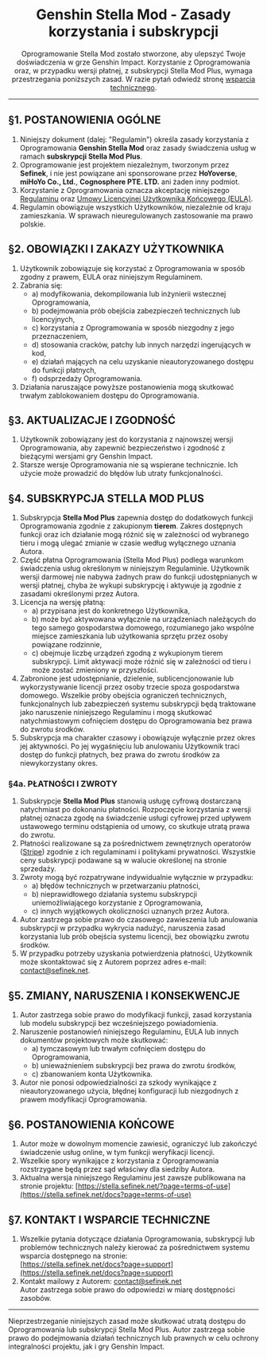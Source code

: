 [//]: # (Title: Zasady korzystania - Stella Mod Documentation)
[//]: # (Description: Oficjalne zasady korzystania z Genshin Stella Mod. Dowiedz się, jak bezpiecznie używać modyfikacji takich jak ReShade, 3DMigoto i odblokowanie FPS w Genshin Impact, zachowując pełną zgodność z zasadami bezpieczeństwa HoYoverse.)
[//]: # (Tags: Genshin Stella Mod, Zasady korzystania, Stella Mod Documentation, Bezpieczne modowanie, ReShade, 3DMigoto, Odblokowanie FPS, Mody Genshin Impact, Stella Mod Plus, Zgodność z HoYoverse, Zasady bezpieczeństwa)
[//]: # (Canonical: /genshin-stella-mod/docs?page=terms-of-use)
[//]: # (Contributors: Sefinek)

<div align="center">
    <h1>Genshin Stella Mod - Zasady korzystania i subskrypcji</h1>
    Oprogramowanie Stella Mod zostało stworzone, aby ulepszyć Twoje doświadczenia w grze Genshin Impact.  
    Korzystanie z Oprogramowania oraz, w przypadku wersji płatnej, z subskrypcji Stella Mod Plus, wymaga przestrzegania poniższych zasad.  
    W razie pytań odwiedź stronę <a href="https://sefinek.net/genshin-stella-mod/docs?page=support">wsparcia technicznego</a>.
</div>

---

## §1. POSTANOWIENIA OGÓLNE
1. Niniejszy dokument (dalej: "Regulamin") określa zasady korzystania z Oprogramowania **Genshin Stella Mod** oraz zasady świadczenia usług w ramach **subskrypcji Stella Mod Plus**.
2. Oprogramowanie jest projektem niezależnym, tworzonym przez **Sefinek**, i nie jest powiązane ani sponsorowane przez **HoYoverse**, **miHoYo Co., Ltd.**, **Cognosphere PTE. LTD.** ani żaden inny podmiot.
3. Korzystanie z Oprogramowania oznacza akceptację niniejszego [Regulaminu](https://sefinek.net/genshin-stella-mod/docs?page=terms-of-use) oraz [Umowy Licencyjnej Użytkownika Końcowego (EULA)](https://sefinek.net/genshin-stella-mod/docs?page=license_stella).
4. Regulamin obowiązuje wszystkich Użytkowników, niezależnie od kraju zamieszkania. W sprawach nieuregulowanych zastosowanie ma prawo polskie.

## §2. OBOWIĄZKI I ZAKAZY UŻYTKOWNIKA
1. Użytkownik zobowiązuje się korzystać z Oprogramowania w sposób zgodny z prawem, EULA oraz niniejszym Regulaminem.
2. Zabrania się:
   - a) modyfikowania, dekompilowania lub inżynierii wstecznej Oprogramowania,
   - b) podejmowania prób obejścia zabezpieczeń technicznych lub licencyjnych,
   - c) korzystania z Oprogramowania w sposób niezgodny z jego przeznaczeniem,
   - d) stosowania cracków, patchy lub innych narzędzi ingerujących w kod,
   - e) działań mających na celu uzyskanie nieautoryzowanego dostępu do funkcji płatnych,
   - f) odsprzedaży Oprogramowania.
3. Działania naruszające powyższe postanowienia mogą skutkować trwałym zablokowaniem dostępu do Oprogramowania.

## §3. AKTUALIZACJE I ZGODNOŚĆ
1. Użytkownik zobowiązany jest do korzystania z najnowszej wersji Oprogramowania, aby zapewnić bezpieczeństwo i zgodność z bieżącymi wersjami gry Genshin Impact.
2. Starsze wersje Oprogramowania nie są wspierane technicznie. Ich użycie może prowadzić do błędów lub utraty funkcjonalności.

## §4. SUBSKRYPCJA STELLA MOD PLUS
1. Subskrypcja **Stella Mod Plus** zapewnia dostęp do dodatkowych funkcji Oprogramowania zgodnie z zakupionym **tierem**. Zakres dostępnych funkcji oraz ich działanie mogą różnić się w zależności od wybranego tieru i mogą ulegać zmianie w czasie według wyłącznego uznania Autora.
2. Część płatna Oprogramowania (Stella Mod Plus) podlega warunkom świadczenia usług określonym w niniejszym Regulaminie. Użytkownik wersji darmowej nie nabywa żadnych praw do funkcji udostępnianych w wersji płatnej, chyba że wykupi subskrypcję i aktywuje ją zgodnie z zasadami określonymi przez Autora.
3. Licencja na wersję płatną:
   - a) przypisana jest do konkretnego Użytkownika,
   - b) może być aktywowana wyłącznie na urządzeniach należących do tego samego gospodarstwa domowego, rozumianego jako wspólne miejsce zamieszkania lub użytkowania sprzętu przez osoby powiązane rodzinnie,
   - c) obejmuje liczbę urządzeń zgodną z wykupionym tierem subskrypcji. Limit aktywacji może różnić się w zależności od tieru i może zostać zmieniony w przyszłości.
4. Zabronione jest udostępnianie, dzielenie, sublicencjonowanie lub wykorzystywanie licencji przez osoby trzecie spoza gospodarstwa domowego. Wszelkie próby obejścia ograniczeń technicznych, funkcjonalnych lub zabezpieczeń systemu subskrypcji będą traktowane jako naruszenie niniejszego Regulaminu i mogą skutkować natychmiastowym cofnięciem dostępu do Oprogramowania bez prawa do zwrotu środków.
5. Subskrypcja ma charakter czasowy i obowiązuje wyłącznie przez okres jej aktywności. Po jej wygaśnięciu lub anulowaniu Użytkownik traci dostęp do funkcji płatnych, bez prawa do zwrotu środków za niewykorzystany okres.

### §4a. PŁATNOŚCI I ZWROTY
1. Subskrypcje **Stella Mod Plus** stanowią usługę cyfrową dostarczaną natychmiast po dokonaniu płatności. Rozpoczęcie korzystania z wersji płatnej oznacza zgodę na świadczenie usługi cyfrowej przed upływem ustawowego terminu odstąpienia od umowy, co skutkuje utratą prawa do zwrotu.
2. Płatności realizowane są za pośrednictwem zewnętrznych operatorów ([Stripe](https://stripe.com)) zgodnie z ich regulaminami i politykami prywatności. Wszystkie ceny subskrypcji podawane są w walucie określonej na stronie sprzedaży.
3. Zwroty mogą być rozpatrywane indywidualnie wyłącznie w przypadku:
   - a) błędów technicznych w przetwarzaniu płatności,
   - b) nieprawidłowego działania systemu subskrypcji uniemożliwiającego korzystanie z Oprogramowania,
   - c) innych wyjątkowych okoliczności uznanych przez Autora.
4. Autor zastrzega sobie prawo do czasowego zawieszenia lub anulowania subskrypcji w przypadku wykrycia nadużyć, naruszenia zasad korzystania lub prób obejścia systemu licencji, bez obowiązku zwrotu środków.
5. W przypadku potrzeby uzyskania potwierdzenia płatności, Użytkownik może skontaktować się z Autorem poprzez adres e-mail: contact@sefinek.net.

## §5. ZMIANY, NARUSZENIA I KONSEKWENCJE
1. Autor zastrzega sobie prawo do modyfikacji funkcji, zasad korzystania lub modelu subskrypcji bez wcześniejszego powiadomienia.
2. Naruszenie postanowień niniejszego Regulaminu, EULA lub innych dokumentów projektowych może skutkować:
   - a) tymczasowym lub trwałym cofnięciem dostępu do Oprogramowania,
   - b) unieważnieniem subskrypcji bez prawa do zwrotu środków,
   - c) zbanowaniem konta Użytkownika.
3. Autor nie ponosi odpowiedzialności za szkody wynikające z nieautoryzowanego użycia, błędnej konfiguracji lub niezgodnych z prawem modyfikacji Oprogramowania.

## §6. POSTANOWIENIA KOŃCOWE
1. Autor może w dowolnym momencie zawiesić, ograniczyć lub zakończyć świadczenie usług online, w tym funkcji weryfikacji licencji.
2. Wszelkie spory wynikające z korzystania z Oprogramowania rozstrzygane będą przez sąd właściwy dla siedziby Autora.
3. Aktualna wersja niniejszego Regulaminu jest zawsze publikowana na stronie projektu: [https://stella.sefinek.net/?page=terms-of-use](https://stella.sefinek.net/docs?page=terms-of-use)

## §7. KONTAKT I WSPARCIE TECHNICZNE
1. Wszelkie pytania dotyczące działania Oprogramowania, subskrypcji lub problemów technicznych należy kierować za pośrednictwem systemu wsparcia dostępnego na stronie:  
   [https://stella.sefinek.net/docs?page=support](https://stella.sefinek.net/docs?page=support)
2. Kontakt mailowy z Autorem: contact@sefinek.net  
   Autor zastrzega sobie prawo do odpowiedzi w miarę dostępności zasobów.

---

Nieprzestrzeganie niniejszych zasad może skutkować utratą dostępu do Oprogramowania lub subskrypcji Stella Mod Plus.
Autor zastrzega sobie prawo do podejmowania działań technicznych lub prawnych w celu ochrony integralności projektu, jak i gry Genshin Impact.
